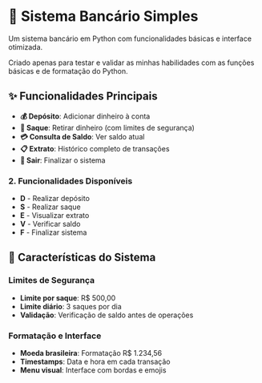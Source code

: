 # 🏦 Sistema Bancário Simples

Um sistema bancário em Python com funcionalidades básicas e interface otimizada.

Criado apenas para testar e validar as minhas habilidades com as funções básicas e de formatação do Python.

## ✨ **Funcionalidades Principais**

- **💰 Depósito**: Adicionar dinheiro à conta
- **💸 Saque**: Retirar dinheiro (com limites de segurança)
- **💳 Consulta de Saldo**: Ver saldo atual
- **📋 Extrato**: Histórico completo de transações
- **🚪 Sair**: Finalizar o sistema

### **2. Funcionalidades Disponíveis**
- **D** - Realizar depósito
- **S** - Realizar saque
- **E** - Visualizar extrato
- **V** - Verificar saldo
- **F** - Finalizar sistema

## 🎯 **Características do Sistema**

### **Limites de Segurança**
- **Limite por saque**: R$ 500,00
- **Limite diário**: 3 saques por dia
- **Validação**: Verificação de saldo antes de operações

### **Formatação e Interface**
- **Moeda brasileira**: Formatação R$ 1.234,56
- **Timestamps**: Data e hora em cada transação
- **Menu visual**: Interface com bordas e emojis

